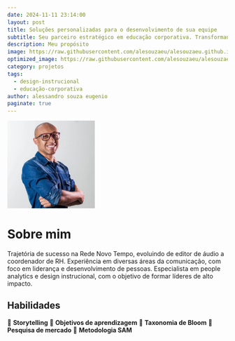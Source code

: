 ```yaml
---
date: 2024-11-11 23:14:00
layout: post
title: Soluções personalizadas para o desenvolvimento de sua equipe
subtitle: Seu parceiro estratégico em educação corporativa. Transformando conhecimento em resultados.
description: Meu propósito
image: https://raw.githubusercontent.com/alesouzaeu/alesouzaeu.github.io/refs/heads/main/assets/img/uploads/12.jpg?scale-down-to=1024
optimized_image: https://raw.githubusercontent.com/alesouzaeu/alesouzaeu.github.io/refs/heads/main/assets/img/uploads/12.jpg?scale-down-to=1024
category: projetos
tags:
  - design-instrucional
  - educação-corporativa
author: alessandro souza eugenio
paginate: true
---
```


<img class="img-rounded" src="/assets/img/uploads/profile.png" alt="Thomas A. Anderson" width="200">

# Sobre mim

Trajetória de sucesso na Rede Novo Tempo, evoluindo de editor de áudio a coordenador de RH. Experiência em diversas áreas da comunicação, com foco em liderança e desenvolvimento de pessoas. Especialista em people analytics e design instrucional, com o objetivo de formar líderes de alto impacto.

## Habilidades

🔴 <b>Storytelling</b>
🔴 <b>Objetivos de aprendizagem</b>
🔴 <b>Taxonomia de Bloom</b>
🔴 <b>Pesquisa de mercado</b>
🔴 <b>Metodologia SAM</b>

